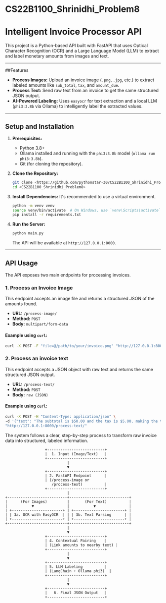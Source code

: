 # CS22B1100_Shrinidhi_Problem8

# Intelligent Invoice Processor API

This project is a Python-based API built with FastAPI that uses Optical Character Recognition (OCR) and a Large Language Model (LLM) to extract and label monetary amounts from images and text.

---
##Features

* **Process Images:** Upload an invoice image (`.png`, `.jpg`, etc.) to extract labeled amounts like `sub_total`, `tax`, and `amount_due`.
* **Process Text:** Send raw text from an invoice to get the same structured JSON output.
* **AI-Powered Labeling:** Uses `easyocr` for text extraction and a local LLM (`phi3:3.8b` via Ollama) to intelligently label the extracted values.

---
##  Setup and Installation

1.  **Prerequisites:**
    * Python 3.8+
    * Ollama installed and running with the `phi3:3.8b` model (`ollama run phi3:3.8b`).
    * Git (for cloning the repository).

2.  **Clone the Repository:**
    ```bash
    git clone <https://github.com/pythonstar-30/CS22B1100_Shrinidhi_Problem8>
    cd <CS22B1100_Shrinidhi_Problem8>
    ```

3.  **Install Dependencies:**
    It's recommended to use a virtual environment.
    ```bash
    python -m venv venv
    source venv/bin/activate  # On Windows, use `venv\Scripts\activate`
    pip install -r requirements.txt
    ```

4.  **Run the Server:**
    ```bash
    python main.py
    ```
    The API will be available at `http://127.0.0.1:8000`.

---
##  API Usage

The API exposes two main endpoints for processing invoices.

### **1. Process an Invoice Image**

This endpoint accepts an image file and returns a structured JSON of the amounts found.

* **URL:** `/process-image/`
* **Method:** `POST`
* **Body:** `multipart/form-data`

#### **Example using `curl`:**
```bash
curl -X POST -F "file=@/path/to/your/invoice.png" "http://127.0.0.1:8000/process-image/"

```
### **2. Process an invoice text**
This endpoint accepts a JSON object with raw text and returns the same structured JSON output.


* **URL:** `/process-text/`
* **Method:** `POST`
* **Body:** `raw (JSON)`

#### **Example using `curl`:**
```bash
curl -X POST -H "Content-Type: application/json" \
-d '{"text": "The subtotal is $50.00 and the tax is $5.00, making the total amount $55.00"}' \
"http://127.0.0.1:8000/process-text/"
```

The system follows a clear, step-by-step process to transform raw invoice data into structured, labeled information.
```
                  +--------------------------+
                  |  1. Input (Image/Text)   |
                  +--------------------------+
                            |
                            ▼
                  +--------------------------+
                  | 2. FastAPI Endpoint      |
                  | (/process-image or 
                     /process-text)          |
                  +--------------------------+
                            |
+---------------------------+---------------------------+
|      (For Images)         |       (For Text)          |
|           ▼               |           ▼               |
| +-----------------------+ | +-----------------------+ |
| | 3a. OCR with EasyOCR  | | | 3b. Text Parsing      | |
| +-----------------------+ | +-----------------------+ |
+---------------------------+---------------------------+
                            |
                            ▼
                  +--------------------------+
                  | 4. Contextual Pairing    |
                  | (Link amounts to nearby text) |
                  +--------------------------+
                            |
                            ▼
                  +--------------------------+
                  | 5. LLM Labeling          |
                  | (LangChain + Ollama phi3)  |
                  +--------------------------+
                            |
                            ▼
                  +--------------------------+
                  |   6. Final JSON Output   |
                  +--------------------------+
```

